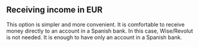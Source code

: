 ## Receiving income in EUR

This option is simpler and more convenient. It is comfortable to receive money directly to an account in
a Spanish bank. In this case, Wise/Revolut is not needed.
It is enough to have only an account in a Spanish bank.
